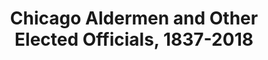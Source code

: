 ---
layout: data
link: cityofficials
title: Chicago Aldermen and Other Elected Officials, 1837-2018
db: rawOfficials
include: cityofficials
---